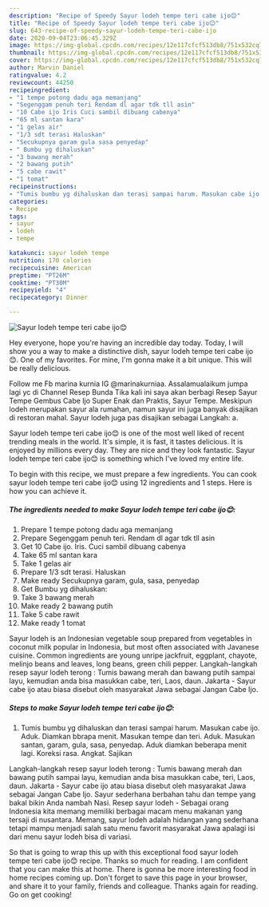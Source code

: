 ```yaml
---
description: "Recipe of Speedy Sayur lodeh tempe teri cabe ijo😊"
title: "Recipe of Speedy Sayur lodeh tempe teri cabe ijo😊"
slug: 643-recipe-of-speedy-sayur-lodeh-tempe-teri-cabe-ijo
date: 2020-09-04T23:06:45.329Z
image: https://img-global.cpcdn.com/recipes/12e117cfcf513db8/751x532cq70/sayur-lodeh-tempe-teri-cabe-ijo😊-foto-resep-utama.jpg
thumbnail: https://img-global.cpcdn.com/recipes/12e117cfcf513db8/751x532cq70/sayur-lodeh-tempe-teri-cabe-ijo😊-foto-resep-utama.jpg
cover: https://img-global.cpcdn.com/recipes/12e117cfcf513db8/751x532cq70/sayur-lodeh-tempe-teri-cabe-ijo😊-foto-resep-utama.jpg
author: Marvin Daniel
ratingvalue: 4.2
reviewcount: 44250
recipeingredient:
- "1 tempe potong dadu aga memanjang"
- "Segenggam penuh teri Rendam dl agar tdk tll asin"
- "10 Cabe ijo Iris Cuci sambil dibuang cabenya"
- "65 ml santan kara"
- "1 gelas air"
- "1/3 sdt terasi Haluskan"
- "Secukupnya garam gula sasa penyedap"
- " Bumbu yg dihaluskan"
- "3 bawang merah"
- "2 bawang putih"
- "5 cabe rawit"
- "1 tomat"
recipeinstructions:
- "Tumis bumbu yg dihaluskan dan terasi sampai harum. Masukan cabe ijo. Aduk. Diamkan bbrapa menit. Masukan tempe dan teri. Aduk. Masukan santan, garam, gula, sasa, penyedap. Aduk diamkan beberapa menit lagi. Koreksi rasa. Angkat. Sajikan"
categories:
- Recipe
tags:
- sayur
- lodeh
- tempe

katakunci: sayur lodeh tempe 
nutrition: 170 calories
recipecuisine: American
preptime: "PT26M"
cooktime: "PT30M"
recipeyield: "4"
recipecategory: Dinner

---
```



![Sayur lodeh tempe teri cabe ijo😊](https://img-global.cpcdn.com/recipes/12e117cfcf513db8/751x532cq70/sayur-lodeh-tempe-teri-cabe-ijo😊-foto-resep-utama.jpg)

Hey everyone, hope you're having an incredible day today. Today, I will show you a way to make a distinctive dish, sayur lodeh tempe teri cabe ijo😊. One of my favorites. For mine, I'm gonna make it a bit unique. This will be really delicious.

Follow me Fb marina kurnia IG @marinakurniaa. Assalamualaikum jumpa lagi yc di Channel Resep Bunda Tika kali ini saya akan berbagi Resep Sayur Tempe Gembus Cabe Ijo Super Enak dan Praktis, Sayur Tempe. Meskipun lodeh merupakan sayur ala rumahan, namun sayur ini juga banyak disajikan di restoran mahal. Sayur lodeh juga pas disajikan sebagai Langkah: a.

Sayur lodeh tempe teri cabe ijo😊 is one of the most well liked of recent trending meals in the world. It's simple, it is fast, it tastes delicious. It is enjoyed by millions every day. They are nice and they look fantastic. Sayur lodeh tempe teri cabe ijo😊 is something which I've loved my entire life.


To begin with this recipe, we must prepare a few ingredients. You can cook sayur lodeh tempe teri cabe ijo😊 using 12 ingredients and 1 steps. Here is how you can achieve it.

<!--inarticleads1-->

##### The ingredients needed to make Sayur lodeh tempe teri cabe ijo😊:

1. Prepare 1 tempe potong dadu aga memanjang
1. Prepare Segenggam penuh teri. Rendam dl agar tdk tll asin
1. Get 10 Cabe ijo. Iris. Cuci sambil dibuang cabenya
1. Take 65 ml santan kara
1. Take 1 gelas air
1. Prepare 1/3 sdt terasi. Haluskan
1. Make ready Secukupnya garam, gula, sasa, penyedap
1. Get  Bumbu yg dihaluskan:
1. Take 3 bawang merah
1. Make ready 2 bawang putih
1. Take 5 cabe rawit
1. Make ready 1 tomat


Sayur lodeh is an Indonesian vegetable soup prepared from vegetables in coconut milk popular in Indonesia, but most often associated with Javanese cuisine. Common ingredients are young unripe jackfruit, eggplant, chayote, melinjo beans and leaves, long beans, green chili pepper. Langkah-langkah resep sayur lodeh terong : Tumis bawang merah dan bawang putih sampai layu, kemudian anda bisa masukkan cabe, teri, Laos, daun. Jakarta - Sayur cabe ijo atau biasa disebut oleh masyarakat Jawa sebagai Jangan Cabe Ijo. 

<!--inarticleads2-->

##### Steps to make Sayur lodeh tempe teri cabe ijo😊:

1. Tumis bumbu yg dihaluskan dan terasi sampai harum. Masukan cabe ijo. Aduk. Diamkan bbrapa menit. Masukan tempe dan teri. Aduk. Masukan santan, garam, gula, sasa, penyedap. Aduk diamkan beberapa menit lagi. Koreksi rasa. Angkat. Sajikan


Langkah-langkah resep sayur lodeh terong : Tumis bawang merah dan bawang putih sampai layu, kemudian anda bisa masukkan cabe, teri, Laos, daun. Jakarta - Sayur cabe ijo atau biasa disebut oleh masyarakat Jawa sebagai Jangan Cabe Ijo. Sayur sederhana berbahan tahu dan tempe yang bakal bikin Anda nambah Nasi. Resep sayur lodeh - Sebagai orang Indonesia kita memang memiliki berbagai macam menu makanan yang tersaji di nusantara. Memang, sayur lodeh adalah hidangan yang sederhana tetapi mampu menjadi salah satu menu favorit masyarakat Jawa apalagi isi dari menu sayur lodeh bisa di variasi. 

So that is going to wrap this up with this exceptional food sayur lodeh tempe teri cabe ijo😊 recipe. Thanks so much for reading. I am confident that you can make this at home. There is gonna be more interesting food in home recipes coming up. Don't forget to save this page in your browser, and share it to your family, friends and colleague. Thanks again for reading. Go on get cooking!
